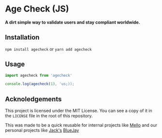 # Age Check (JS)
**A dirt simple way to validate users and stay compliant worldwide.**

## Installation
`npm install agecheck`
or
`yarn add agecheck`

## Usage
```js
import agecheck from 'agecheck'

console.log(agecheck(13, 'us;));
```

## Acknoledgements
This project is licensed under the MIT License. You can see a copy of it in the `LICENSE` file in the root of this repository.

This was made to be a quick reusable for internal projects like [Mello](https://github.com/mello-app) and our personal projects like [Jack's](https://github.com/jackmerrill) [BlueJay](https://bluejay.one)
